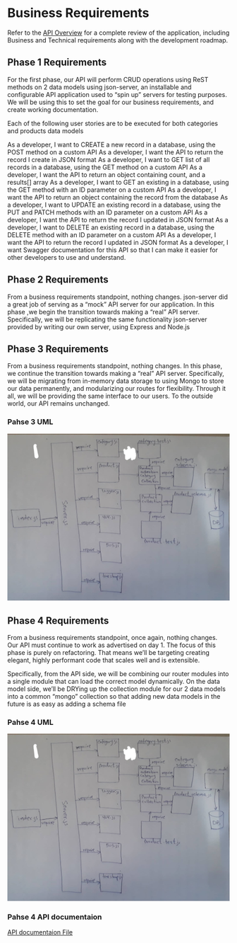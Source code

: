 # Business Requirements
Refer to the [API Overview](https://codefellows.github.io/code-401-javascript-guide/curriculum/apps-and-libraries/api-server/) for a complete review of the application, including Business and Technical requirements along with the development roadmap.

## Phase 1 Requirements
For the first phase, our API will perform CRUD operations using ReST methods on 2 data models using json-server, an installable and configurable API application used to “spin up” servers for testing purposes. We will be using this to set the goal for our business requirements, and create working documentation.

Each of the following user stories are to be executed for both categories and products data models

As a developer, I want to CREATE a new record in a database, using the POST method on a custom API
As a developer, I want the API to return the record I create in JSON format
As a developer, I want to GET list of all records in a database, using the GET method on a custom API
As a developer, I want the API to return an object containing count, and a results[] array
As a developer, I want to GET an existing in a database, using the GET method with an ID parameter on a custom API
As a developer, I want the API to return an object containing the record from the database
As a developer, I want to UPDATE an existing record in a database, using the PUT and PATCH methods with an ID parameter on a custom API
As a developer, I want the API to return the record I updated in JSON format
As a developer, I want to DELETE an existing record in a database, using the DELETE method with an ID parameter on a custom API
As a developer, I want the API to return the record I updated in JSON format
As a developer, I want Swagger documentation for this API so that I can make it easier for other developers to use and understand.

## Phase 2 Requirements
From a business requirements standpoint, nothing changes. json-server did a great job of serving as a “mock” API server for our application. In this phase ,we begin the transition towards making a “real” API server. Specifically, we will be replicating the same functionality json-server provided by writing our own server, using Express and Node.js

## Phase 3 Requirements
From a business requirements standpoint, nothing changes. In this phase, we continue the transition towards making a “real” API server. Specifically, we will be migrating from in-memory data storage to using Mongo to store our data permanently, and modularizing our routes for flexibility. Through it all, we will be providing the same interface to our users. To the outside world, our API remains unchanged.
### Pahse 3 UML
![phase 3 uml](assets/phase03_04.jpg)

## Phase 4 Requirements
From a business requirements standpoint, once again, nothing changes. Our API must continue to work as advertised on day 1. The focus of this phase is purely on refactoring. That means we’ll be targeting creating elegant, highly performant code that scales well and is extensible.

Specifically, from the API side, we will be combining our router modules into a single module that can load the correct model dynamically. On the data model side, we’ll be DRYing up the collection module for our 2 data models into a common “mongo” collection so that adding new data models in the future is as easy as adding a schema file



### Pahse 4 UML
![phase 4 uml](assets/phase03_04.jpg)

### Pahse 4 API documentaion
[API documentaion File](https://github.com/alhrthani-401-advanced-javascript/api-server/doc/hertani86-class-09-0.1-swagger.json)
